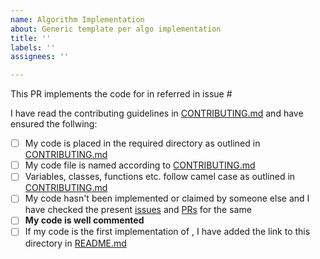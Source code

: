 ```yaml
---
name: Algorithm Implementation
about: Generic template per algo implementation
title: ''
labels: ''
assignees: ''

---
```


This PR implements the code for <algo name> in <language name> referred in issue #<issue number>

I have read the contributing guidelines in [CONTRIBUTING.md](https://github.com/deutranium/Algorithms/blob/master/CONTRIBUTING.md) and have ensured the follwing:

- [ ] My code is placed in the required directory as outlined in [CONTRIBUTING.md](https://github.com/deutranium/Algorithms/blob/master/CONTRIBUTING.md)
- [ ] My code file is named according to [CONTRIBUTING.md](https://github.com/deutranium/Algorithms/blob/master/CONTRIBUTING.md)
- [ ] Variables, classes, functions etc. follow camel case as outlined in [CONTRIBUTING.md](https://github.com/deutranium/Algorithms/blob/master/CONTRIBUTING.md)
- [ ] My code hasn't been implemented or claimed by someone else and I have checked the present [issues](https://github.com/deutranium/Algorithms/issues) and [PRs](https://github.com/deutranium/Algorithms/pulls) for the same
- [ ] **My code is well commented**
- [ ] If my code is the first implementation of <algo name>, I have added the link to this directory in [README.md](https://github.com/deutranium/Algorithms/blob/master/Readme.md)
